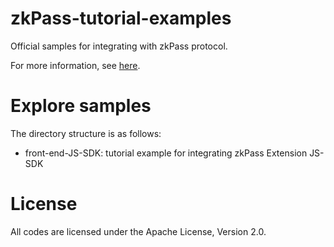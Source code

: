 # zkPass-tutorial-examples
Official samples for integrating with zkPass protocol.

For more information, see [here](https://zkpass.gitbook.io/zkpass).

# Explore samples
The directory structure is as follows:
- front-end-JS-SDK: tutorial example for integrating zkPass Extension JS-SDK

# License
All codes are licensed under the Apache License, Version 2.0.
